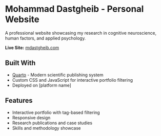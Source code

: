 # Mohammad Dastgheib - Personal Website

A professional website showcasing my research in cognitive neuroscience, human factors, and applied psychology.

**Live Site:** [mdastgheib.com](https://mdastgheib.com)

## Built With
- [Quarto](https://quarto.org/) - Modern scientific publishing system
- Custom CSS and JavaScript for interactive portfolio filtering
- Deployed on [platform name]

## Features
- Interactive portfolio with tag-based filtering
- Responsive design
- Research publications and case studies
- Skills and methodology showcase
